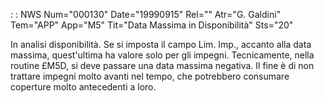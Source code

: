  :  : NWS Num="000130" Date="19990915" Rel="" Atr="G. Galdini" Tem="APP" App="M5" Tit="Data Massima in Disponibilità" Sts="20"

In analisi disponibilità.
Se si imposta il campo Lim. Imp., accanto alla data massima, quest'ultima ha valore solo per gli impegni.
Tecnicamente, nella routine £M5D, si deve passare una data massima negativa.
Il fine è di non trattare impegni molto avanti nel tempo, che potrebbero consumare coperture molto
antecedenti a loro.




